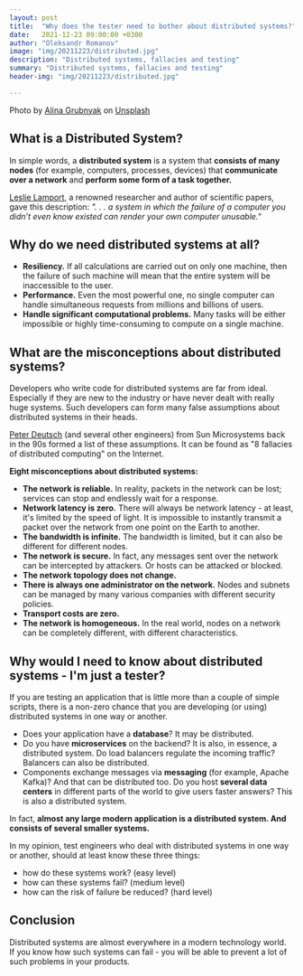 ```yaml
---
layout: post
title:  "Why does the tester need to bother about distributed systems?"
date:   2021-12-23 09:00:00 +0300
author: "Oleksandr Romanov"
image: "img/20211223/distributed.jpg"
description: "Distributed systems, fallacies and testing"
summary: "Distributed systems, fallacies and testing"
header-img: "img/20211223/distributed.jpg"

---
```


Photo by <a href="https://unsplash.com/@alinnnaaaa?utm_source=unsplash&utm_medium=referral&utm_content=creditCopyText">Alina Grubnyak</a> on <a href="https://unsplash.com/s/photos/network?utm_source=unsplash&utm_medium=referral&utm_content=creditCopyText">Unsplash</a>

## What is a Distributed System?
In simple words, a **distributed system** is a system that **consists of many nodes** (for example, computers, processes, devices) that **communicate over a network** and **perform some form of a task together.**

[Leslie Lamport](https://en.wikipedia.org/wiki/Leslie_Lamport), a renowned researcher and author of scientific papers, gave this description:
*". . . a system in which the failure of a computer you didn’t even know existed can render your own computer unusable."*

## Why do we need distributed systems at all?
* **Resiliency.** If all calculations are carried out on only one machine, then the failure of such machine will mean that the entire system will be inaccessible to the user.
* **Performance.** Even the most powerful one, no single computer can handle simultaneous requests from millions and billions of users.
* **Handle significant computational problems.** Many tasks will be either impossible or highly time-consuming to compute on a single machine.

## What are the misconceptions about distributed systems?
Developers who write code for distributed systems are far from ideal. Especially if they are new to the industry or have never dealt with really huge systems. Such developers can form many false assumptions about distributed systems in their heads.

[Peter Deutsch](https://en.wikipedia.org/wiki/L._Peter_Deutsch) (and several other engineers) from Sun Microsystems back in the 90s formed a list of these assumptions. It can be found as "8 fallacies of distributed computing" on the Internet.

**Eight misconceptions about distributed systems:**
* **The network is reliable.** In reality, packets in the network can be lost; services can stop and endlessly wait for a response.
* **Network latency is zero.** There will always be network latency - at least, it's limited by the speed of light. It is impossible to instantly transmit a packet over the network from one point on the Earth to another.
* **The bandwidth is infinite.** The bandwidth is limited, but it can also be different for different nodes.
* **The network is secure.** In fact, any messages sent over the network can be intercepted by attackers. Or hosts can be attacked or blocked.
* **The network topology does not change.**
* **There is always one administrator on the network.** Nodes and subnets can be managed by many various companies with different security policies.
* **Transport costs are zero.**
* **The network is homogeneous.** In the real world, nodes on a network can be completely different, with different characteristics.

## Why would I need to know about distributed systems - I'm just a tester?
If you are testing an application that is little more than a couple of simple scripts, there is a non-zero chance that you are developing (or using) distributed systems in one way or another.

- Does your application have a **database**? It may be distributed.
- Do you have **microservices** on the backend? It is also, in essence, a distributed system.
Do load balancers regulate the incoming traffic? Balancers can also be distributed.
- Components exchange messages via **messaging** (for example, Apache Kafka)? And that can be distributed too.
Do you host **several data centers** in different parts of the world to give users faster answers? This is also a distributed system.

In fact, **almost any large modern application is a distributed system. And consists of several smaller systems.**

In my opinion, test engineers who deal with distributed systems in one way or another, should at least know these three things:
- how do these systems work? (easy level)
- how can these systems fail? (medium level)
- how can the risk of failure be reduced? (hard level)

## Conclusion
Distributed systems are almost everywhere in a modern technology world. If you know how such systems can fail - you will be able to prevent a lot of such problems in your products.

